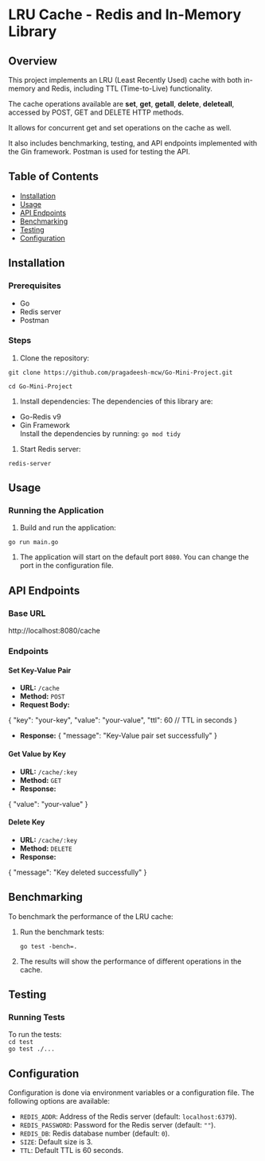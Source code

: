 # LRU Cache - Redis and In-Memory Library

## Overview

This project implements an LRU (Least Recently Used) cache with both in-memory and Redis, including TTL (Time-to-Live) functionality.  

The cache operations available are __set__, __get__, __getall__, __delete__, __deleteall__, accessed by POST, GET and DELETE HTTP methods.  

It allows for concurrent get and set operations on the cache as well.  

It also includes benchmarking, testing, and API endpoints implemented with the Gin framework. Postman is used for testing the API.  

## Table of Contents

*   [Installation](#installation)
*   [Usage](#usage)
*   [API Endpoints](#api-endpoints)
*   [Benchmarking](#benchmarking)
*   [Testing](#testing)
*   [Configuration](#configuration)

## Installation

### Prerequisites

*   Go
*   Redis server
*   Postman

### Steps

1.  Clone the repository:

`git clone https://github.com/pragadeesh-mcw/Go-Mini-Project.git`

`cd Go-Mini-Project`

1.  Install dependencies:
The dependencies of this library are:
* Go-Redis v9
* Gin Framework  
Install the dependencies by running:
``go mod tidy``

1.  Start Redis server:

``redis-server``

## Usage

### Running the Application

1.  Build and run the application:

`go run main.go`

1.  The application will start on the default port `8080`. You can change the port in the configuration file.

## API Endpoints

### Base URL

http://localhost:8080/cache

### Endpoints

#### Set Key-Value Pair

*   **URL:** `/cache`
*   **Method:** `POST`
*   **Request Body:**

{
  "key": "your-key",
  "value": "your-value",
  "ttl": 60 // TTL in seconds
}

*   **Response:**
{
  "message": "Key-Value pair set successfully"
}

#### Get Value by Key

*   **URL:** `/cache/:key`
*   **Method:** `GET`
*   **Response:**


{
  "value": "your-value"
}

#### Delete Key

*   **URL:** `/cache/:key`
*   **Method:** `DELETE`
*   **Response:**

{
  "message": "Key deleted successfully"
}

## Benchmarking

To benchmark the performance of the LRU cache:

1.  Run the benchmark tests:

    `go test -bench=.`

1.  The results will show the performance of different operations in the cache.

## Testing

### Running Tests

To run the tests:  
`cd test`  
`go test ./...` 

## Configuration

Configuration is done via environment variables or a configuration file. The following options are available:

*   `REDIS_ADDR`: Address of the Redis server (default: `localhost:6379`).
*   `REDIS_PASSWORD`: Password for the Redis server (default: `""`).
*   `REDIS_DB`: Redis database number (default: `0`).
*   `SIZE`: Default size is 3.
*   `TTL`: Default TTL is 60 seconds.
